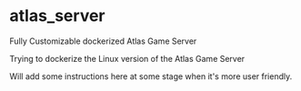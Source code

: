 # atlas_server
Fully Customizable dockerized Atlas Game Server

Trying to dockerize the Linux version of the Atlas Game Server

Will add some instructions here at some stage when it's more user friendly.
